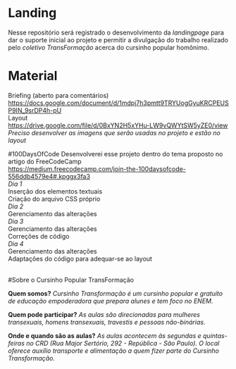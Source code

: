 # Landing
Nesse repositório será registrado o desenvolvimento da _landingpage_ para dar o suporte inicial ao projeto e permitir a divulgação do trabalho realizado pelo *coletivo TransFormação* acerca do cursinho popular homônimo.

# Material
Briefing (aberto para comentários)<br>
https://docs.google.com/document/d/1mdpj7h3pmtt9TRYUogGyuKRCPEUSP9IN_9srDP4h-pU<br>
Layout<br>
https://drive.google.com/file/d/0BxYN2H5xYHu-LW9vQWYtSW5yZE0/view<br>
*Preciso desenvolver as imagens que serão usadas no projeto e estão no layout*

#100DaysOfCode
Desenvolverei esse projeto dentro do tema proposto no artigo  do FreeCodeCamp<br> https://medium.freecodecamp.com/join-the-100daysofcode-556ddb4579e4#.kpggx3fa3
<br>
*Dia 1*<br>
Inserção dos elementos textuais<br>
Criação do arquivo CSS próprio<br>
*Dia 2*<br>
Gerenciamento das alterações<br>
*Dia 3*<br>
Gerenciamento das alterações<br>
Correções de código<br>
*Dia 4*<br>
Gerenciamento das alterações<br>
Adaptações do código para adequar-se ao layout<br><br>

#Sobre o Cursinho Popular TransFormação

  <strong>Quem somos?</strong>
  _Cursinho Transformação é um cursinho popular e gratuito de educação empoderadora que prepara alunes e tem foco no ENEM._
  
  <strong>Quem pode participar?</strong>
  _As aulas são direcionadas para mulheres transexuais, homens transexuais, travestis e pessoas não-binárias._
  
  <strong>Onde e quando são as aulas?</strong>
  _As aulas acontecem às segundas e quintas-feiras no CRD (Rua Major Sertório, 292 - República - São Paulo)._
  _O local oferece auxílio transporte e alimentação a quem fizer parte do Cursinho Transformação._
